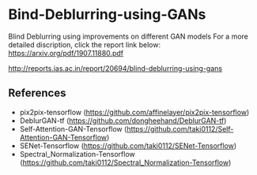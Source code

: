 # Bind-Deblurring-using-GANs
Blind Deblurring using improvements on different GAN models
For a more detailed discription, click the report link below:
https://arxiv.org/pdf/1907.11880.pdf

http://reports.ias.ac.in/report/20694/blind-deblurring-using-gans

## References
- pix2pix-tensorflow (https://github.com/affinelayer/pix2pix-tensorflow)
- DeblurGAN-tf (https://github.com/dongheehand/DeblurGAN-tf)
- Self-Attention-GAN-Tensorflow (https://github.com/taki0112/Self-Attention-GAN-Tensorflow)
- SENet-Tensorflow (https://github.com/taki0112/SENet-Tensorflow)
- Spectral_Normalization-Tensorflow (https://github.com/taki0112/Spectral_Normalization-Tensorflow)
